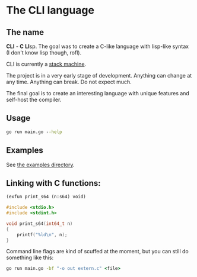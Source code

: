# The CLI language

## The name

**CLI** - **C** **LI**sp. The goal was to create a C-like language
with lisp-like syntax (I don't know lisp though, rofl).

CLI is currently a [stack
machine](https://en.wikipedia.org/wiki/Stack_machine).

The project is in a very early stage of development. Anything can
change at any time. Anything can break. Do not expect much.

The final goal is to create an interesting language with unique
features and self-host the compiler.

## Usage

```cmd
go run main.go --help
```

## Examples

See [the examples directory](/examples).

## Linking with C functions:

```lisp
(exfun print_s64 (n:s64) void)
```

```c
#include <stdio.h>
#include <stdint.h>

void print_s64(int64_t n)
{
    printf("%ld\n", n);
}
```

Command line flags are kind of scuffed at the moment, but you can
still do something like this:

```cmd
go run main.go -bf "-o out extern.c" <file>
```
